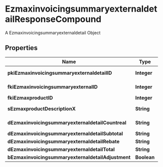 

# EzmaxinvoicingsummaryexternaldetailResponseCompound

A Ezmaxinvoicingsummaryexternaldetail Object

## Properties

| Name | Type | Description | Notes |
|------------ | ------------- | ------------- | -------------|
|**pkiEzmaxinvoicingsummaryexternaldetailID** | **Integer** | The unique ID of the Ezmaxinvoicingsummaryexternaldetail |  [optional] |
|**fkiEzmaxinvoicingsummaryexternalID** | **Integer** | The unique ID of the Ezmaxinvoicingsummaryexternal |  [optional] |
|**fkiEzmaxproductID** | **Integer** | The unique ID of the Ezmaxproduct |  |
|**sEzmaxproductDescriptionX** | **String** | The description of the Ezmaxproduct in the language of the requester |  |
|**dEzmaxinvoicingsummaryexternaldetailCountreal** | **String** | The count item invoiced for the product |  |
|**dEzmaxinvoicingsummaryexternaldetailSubtotal** | **String** | The subtotal invoiced for the product |  |
|**dEzmaxinvoicingsummaryexternaldetailRebate** | **String** | The rebate for the product |  |
|**dEzmaxinvoicingsummaryexternaldetailTotal** | **String** | The total invoiced for the product |  |
|**bEzmaxinvoicingsummaryexternaldetailAdjustment** | **Boolean** | Whether it&#39;s an adjustment |  |



